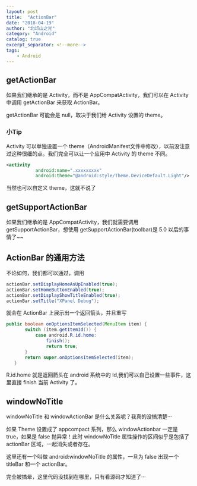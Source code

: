 ```yaml
---
layout: post
title:  "ActionBar"
date: "2018-04-19"
author: "北邙山之光"
category: "Android"
catalog: true  
excerpt_separator: <!--more-->
tags: 
    - Android
---
```


## getActionBar
如果我们继承的是 Activity，而不是 AppCompatActivity，我们可以在 Activity 中调用 getActionBar 来获取 ActionBar。

getActionBar 可能会是 null，取决于我们给 Activity 设置的 theme。
<!--more-->
### 小Tip
Activity 可以单独设置一个 theme（AndroidManifest文件中修改），以前没注意过这种很细的点。我们完全可以让一个应用中 Activity 的 theme 不同。
```xml
<activity
           android:name=".xxxxxxxxx"
           android:theme="@android:style/Theme.DeviceDefault.Light"/>
```
当然也可以自定义 theme，这就不说了

## getSupportActionBar
如果我们继承的是 AppCompatActivity，我们就需要调用 getSupportActionBar，想使用 getSupportActionBar(toolbar)是 5.0 以后的事情了~~

## ActionBar 的通用方法
不论如何，我们都可以通过，调用
```Java
actionBar.setDisplayHomeAsUpEnabled(true);
actionBar.setHomeButtonEnabled(true);
actionBar.setDisplayShowTitleEnabled(true);
actionBar.setTitle("XPanel Debug");
```
就会在 ActionBar 上展示出一个返回箭头，并且重写
```Java
public boolean onOptionsItemSelected(MenuItem item) {
       switch (item.getItemId()) {
           case android.R.id.home:
               finish();
               return true;
       }
       return super.onOptionsItemSelected(item);
   }
```
R.id.home 就是返回箭头在 android 系统中的 Id,我们可以自己设置一些事件，这里直接 finish 当前 Activity 了。


## windowNoTitle
windowNoTitle 和 windowActionBar 是什么关系呢？我真的没搞清楚···

如果 Theme 设置成了 appcompact 系列，那么 windowActionbar 一定是 true，如果是 false 抛异常！此时 windowNoTitle 属性操作的区间似乎是包括了 actionBar 区域，一起消失或者存在。

这里还有一个叫做 android:windowNoTitle 的属性，一旦为 false 出现一个 titleBar 和一个 actionBar。

完全被搞晕，这里代码没找到在哪里，只有看源码才知道了···
